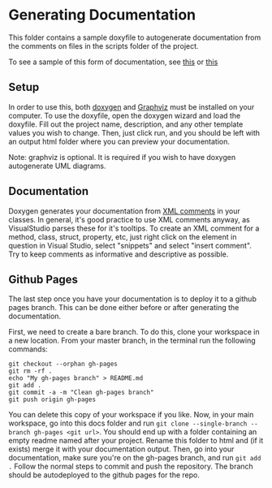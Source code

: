 # Generating Documentation

This folder contains a sample doxyfile to autogenerate documentation from the comments on files in the scripts folder of the project.

To see a sample of this form of documentation, see [this](https://unoctium1.github.io/RubberHandVR/) or [this](https://ubcemergingmedialab.github.io/ARDesign/namespaces.html)

## Setup

In order to use this, both [doxygen](http://www.doxygen.nl/) and [Graphviz](https://graphviz.gitlab.io/download/) must be installed on your computer. To use the doxyfile, open the doxygen wizard and load the doxyfile. Fill out the project name, description, and any other template values you wish to change. Then, just click run, and you should be left with an output html folder where you can preview your documentation.

Note: graphviz is optional. It is required if you wish to have doxygen autogenerate UML diagrams. 


## Documentation

Doxygen generates your documentation from [XML comments](https://docs.microsoft.com/en-us/dotnet/csharp/programming-guide/xmldoc/) in your classes. In general, it's good practice to use XML comments anyway, as VisualStudio parses these for it's tooltips.
To create an XML comment for a method, class, struct, property, etc, just right click on the element in question in Visual Studio, select "snippets" and select "insert comment". Try to keep comments as informative and descriptive as possible. 

## Github Pages

The last step once you have your documentation is to deploy it to a github pages branch. This can be done either before or after generating the documentation. 

First, we need to create a bare branch. To do this, clone your workspace in a new location. From your master branch, in the terminal run the following commands:

```
git checkout --orphan gh-pages
git rm -rf .
echo "My gh-pages branch" > README.md
git add .
git commit -a -m "Clean gh-pages branch"
git push origin gh-pages
```

You can delete this copy of your workspace if you like. Now, in your main workspace, go into this docs folder and run `git clone --single-branch --branch gh-pages <git url>`.
You should end up with a folder containing an empty readme named after your project. Rename this folder to html and (if it exists) merge it with your documentation output. Then, go into your documentation, make sure you're on the gh-pages branch, and run `git add .` Follow the normal steps to commit and push the repository. The branch should be autodeployed to the github pages for the repo.
